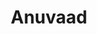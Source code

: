 ---
layout: page
title: Anuvaad
description: An English to Hindi machine translator implemented using LSTMs and
            GRUs. Uses the IITB en-hi corpus to train the model.
img: /assets/img/project-images/anuvaad.png
importance: 2
redirect: '/projects'
category: Work
---